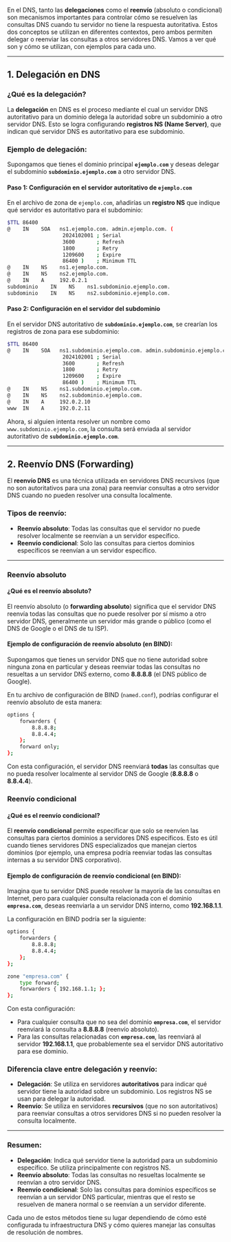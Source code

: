 En el DNS, tanto las **delegaciones** como el **reenvío** (absoluto o condicional) son mecanismos importantes para controlar cómo se resuelven las consultas DNS cuando tu servidor no tiene la respuesta autoritativa. Estos dos conceptos se utilizan en diferentes contextos, pero ambos permiten delegar o reenviar las consultas a otros servidores DNS. Vamos a ver qué son y cómo se utilizan, con ejemplos para cada uno.

---

## 1. **Delegación en DNS**

### ¿Qué es la delegación?
La **delegación** en DNS es el proceso mediante el cual un servidor DNS autoritativo para un dominio delega la autoridad sobre un subdominio a otro servidor DNS. Esto se logra configurando **registros NS (Name Server)**, que indican qué servidor DNS es autoritativo para ese subdominio.

### Ejemplo de delegación:

Supongamos que tienes el dominio principal **`ejemplo.com`** y deseas delegar el subdominio **`subdominio.ejemplo.com`** a otro servidor DNS.

#### Paso 1: Configuración en el servidor autoritativo de `ejemplo.com`
En el archivo de zona de `ejemplo.com`, añadirías un **registro NS** que indique qué servidor es autoritativo para el subdominio:

```bash
$TTL 86400
@    IN    SOA   ns1.ejemplo.com. admin.ejemplo.com. (
                  2024102001 ; Serial
                  3600       ; Refresh
                  1800       ; Retry
                  1209600    ; Expire
                  86400 )    ; Minimum TTL
@    IN    NS    ns1.ejemplo.com.
@    IN    NS    ns2.ejemplo.com.
@    IN    A     192.0.2.1
subdominio    IN    NS    ns1.subdominio.ejemplo.com.
subdominio    IN    NS    ns2.subdominio.ejemplo.com.
```

#### Paso 2: Configuración en el servidor del subdominio
En el servidor DNS autoritativo de **`subdominio.ejemplo.com`**, se crearían los registros de zona para ese subdominio:

```bash
$TTL 86400
@    IN    SOA   ns1.subdominio.ejemplo.com. admin.subdominio.ejemplo.com. (
                  2024102001 ; Serial
                  3600       ; Refresh
                  1800       ; Retry
                  1209600    ; Expire
                  86400 )    ; Minimum TTL
@    IN    NS    ns1.subdominio.ejemplo.com.
@    IN    NS    ns2.subdominio.ejemplo.com.
@    IN    A     192.0.2.10
www  IN    A     192.0.2.11
```

Ahora, si alguien intenta resolver un nombre como `www.subdominio.ejemplo.com`, la consulta será enviada al servidor autoritativo de **`subdominio.ejemplo.com`**.

---

## 2. **Reenvío DNS (Forwarding)**

El **reenvío DNS** es una técnica utilizada en servidores DNS recursivos (que no son autoritativos para una zona) para reenviar consultas a otro servidor DNS cuando no pueden resolver una consulta localmente.

### Tipos de reenvío:
- **Reenvío absoluto**: Todas las consultas que el servidor no puede resolver localmente se reenvían a un servidor específico.
- **Reenvío condicional**: Solo las consultas para ciertos dominios específicos se reenvían a un servidor específico.

---

### **Reenvío absoluto**

#### ¿Qué es el reenvío absoluto?
El reenvío absoluto (o **forwarding absoluto**) significa que el servidor DNS reenvía todas las consultas que no puede resolver por sí mismo a otro servidor DNS, generalmente un servidor más grande o público (como el DNS de Google o el DNS de tu ISP).

#### Ejemplo de configuración de reenvío absoluto (en BIND):

Supongamos que tienes un servidor DNS que no tiene autoridad sobre ninguna zona en particular y deseas reenviar todas las consultas no resueltas a un servidor DNS externo, como **8.8.8.8** (el DNS público de Google).

En tu archivo de configuración de BIND (`named.conf`), podrías configurar el reenvío absoluto de esta manera:

```bash
options {
    forwarders {
        8.8.8.8;
        8.8.4.4;
    };
    forward only;
};
```

Con esta configuración, el servidor DNS reenviará **todas** las consultas que no pueda resolver localmente al servidor DNS de Google (**8.8.8.8** o **8.8.4.4**).

### **Reenvío condicional**

#### ¿Qué es el reenvío condicional?
El **reenvío condicional** permite especificar que solo se reenvíen las consultas para ciertos dominios a servidores DNS específicos. Esto es útil cuando tienes servidores DNS especializados que manejan ciertos dominios (por ejemplo, una empresa podría reenviar todas las consultas internas a su servidor DNS corporativo).

#### Ejemplo de configuración de reenvío condicional (en BIND):

Imagina que tu servidor DNS puede resolver la mayoría de las consultas en Internet, pero para cualquier consulta relacionada con el dominio **`empresa.com`**, deseas reenviarla a un servidor DNS interno, como **192.168.1.1**.

La configuración en BIND podría ser la siguiente:

```bash
options {
    forwarders {
        8.8.8.8;
        8.8.4.4;
    };
};

zone "empresa.com" {
    type forward;
    forwarders { 192.168.1.1; };
};
```

Con esta configuración:
- Para cualquier consulta que no sea del dominio **`empresa.com`**, el servidor reenviará la consulta a **8.8.8.8** (reenvío absoluto).
- Para las consultas relacionadas con **`empresa.com`**, las reenviará al servidor **192.168.1.1**, que probablemente sea el servidor DNS autoritativo para ese dominio.

### Diferencia clave entre delegación y reenvío:

- **Delegación**: Se utiliza en servidores **autoritativos** para indicar qué servidor tiene la autoridad sobre un subdominio. Los registros NS se usan para delegar la autoridad.
- **Reenvío**: Se utiliza en servidores **recursivos** (que no son autoritativos) para reenviar consultas a otros servidores DNS si no pueden resolver la consulta localmente.

---

### Resumen:

- **Delegación**: Indica qué servidor tiene la autoridad para un subdominio específico. Se utiliza principalmente con registros NS.
- **Reenvío absoluto**: Todas las consultas no resueltas localmente se reenvían a otro servidor DNS.
- **Reenvío condicional**: Solo las consultas para dominios específicos se reenvían a un servidor DNS particular, mientras que el resto se resuelven de manera normal o se reenvían a un servidor diferente.

Cada uno de estos métodos tiene su lugar dependiendo de cómo esté configurada tu infraestructura DNS y cómo quieres manejar las consultas de resolución de nombres.